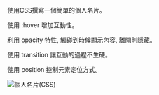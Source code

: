 使用CSS撰寫一個簡單的個人名片。

使用 :hover 增加互動性。

利用 opacity 特性, 觸碰到時候顯示內容, 離開則隱藏。

使用 transition 讓互動的過程不生硬。

使用 position 控制元素定位方式。

![個人名片(CSS)](https://github.com/user-attachments/assets/eacbd72e-5a41-48d3-b7af-fd39cbcb0da3)
